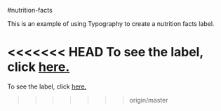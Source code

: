 #nutrition-facts

This is an example of using Typography to create a nutrition facts label.

<<<<<<< HEAD
To see the label, click <a href=https://claudebaxter.github.io/free-code-camp-progress/nutrition-facts/index.html title="Nutrition Facts"> here.</a>
=======
To see the label, click <a href=https://claudebaxter.github.io/free-code-camp-progress/nutrition-facts/index.html title="Nutrition Facts"> here.</a>
>>>>>>> origin/master
